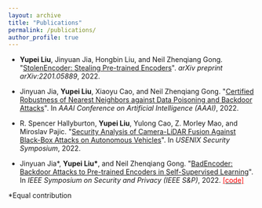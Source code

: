 ```yaml
---
layout: archive
title: "Publications"
permalink: /publications/
author_profile: true
---
```



* **Yupei Liu**, Jinyuan Jia, Hongbin Liu, and Neil Zhenqiang Gong. "[StolenEncoder: Stealing Pre-trained Encoders](https://arxiv.org/pdf/2201.05889.pdf)". *arXiv preprint arXiv:2201.05889*, 2022.

* Jinyuan Jia, **Yupei Liu**, Xiaoyu Cao, and Neil Zhenqiang Gong. "[Certified Robustness of Nearest Neighbors against Data Poisoning and Backdoor Attacks](https://arxiv.org/pdf/2012.03765.pdf)". In *AAAI Conference on Artificial Intelligence (AAAI)*, 2022.

* R. Spencer Hallyburton, **Yupei Liu**, Yulong Cao, Z. Morley Mao, and Miroslav Pajic. "[Security Analysis of Camera-LiDAR Fusion Against Black-Box Attacks on Autonomous Vehicles](https://arxiv.org/pdf/2106.07098.pdf)". In *USENIX Security Symposium*, 2022.

* Jinyuan Jia\*, **Yupei Liu\***, and Neil Zhenqiang Gong.  "[BadEncoder: Backdoor Attacks to Pre-trained Encoders in Self-Supervised Learning](https://arxiv.org/pdf/2108.00352.pdf)". In *IEEE Symposium on Security and Privacy (IEEE S&P)*, 2022.  [<span style="color:red">[code]</span>](https://github.com/jjy1994/BadEncoder)

\*Equal contribution
